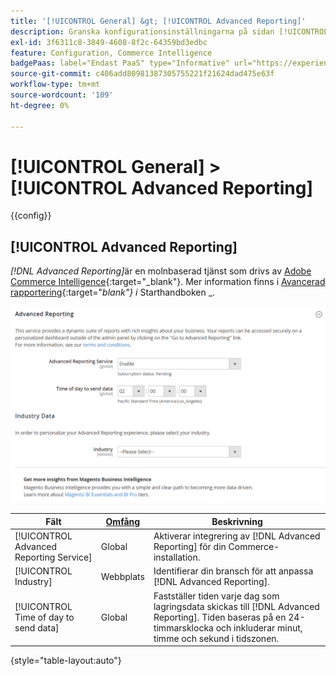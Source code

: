 ```yaml
---
title: '[!UICONTROL General] &gt; [!UICONTROL Advanced Reporting]'
description: Granska konfigurationsinställningarna på sidan [!UICONTROL General] &gt; [!UICONTROL Advanced Reporting] i Commerce Admin.
exl-id: 3f6311c8-3849-4608-8f2c-64359bd3edbc
feature: Configuration, Commerce Intelligence
badgePaas: label="Endast PaaS" type="Informative" url="https://experienceleague.adobe.com/sv/docs/commerce/user-guides/product-solutions" tooltip="Gäller endast Adobe Commerce i molnprojekt (Adobe-hanterad PaaS-infrastruktur) och lokala projekt."
source-git-commit: c406add80981387305755221f21624dad475e63f
workflow-type: tm+mt
source-wordcount: '109'
ht-degree: 0%

---
```


# [!UICONTROL General] > [!UICONTROL Advanced Reporting]

{{config}}

## [!UICONTROL Advanced Reporting]

_[!DNL Advanced Reporting]_&#x200B;är en molnbaserad tjänst som drivs av [Adobe Commerce Intelligence][1]{:target="_blank"}. Mer information finns i [Avancerad rapportering][2]{:target="_blank"} i_ Starthandboken _.

![Avancerad rapportering](./assets/advanced-reporting.png)<!-- zoom -->

<!-- [Advanced Reporting](https://experienceleague.adobe.com/sv/docs/commerce-admin/start/reporting/business-intelligence#advanced-reporting) -->

| Fält | [Omfång](../../getting-started/websites-stores-views.md#scope-settings) | Beskrivning |
|--- |--- |--- |
| [!UICONTROL Advanced Reporting Service] | Global | Aktiverar integrering av [!DNL Advanced Reporting] för din Commerce-installation. |
| [!UICONTROL Industry] | Webbplats | Identifierar din bransch för att anpassa [!DNL Advanced Reporting]. |
| [!UICONTROL Time of day to send data] | Global | Fastställer tiden varje dag som lagringsdata skickas till [!DNL Advanced Reporting]. Tiden baseras på en 24-timmarsklocka och inkluderar minut, timme och sekund i tidszonen. |

{style="table-layout:auto"}

[1]: https://experienceleague.adobe.com/docs/commerce-business-intelligence/mbi/getting-started.html?lang=sv-SE
[2]: https://experienceleague.adobe.com/docs/commerce-admin/start/reporting/business-intelligence.html?lang=sv-SE#advanced-reporting

